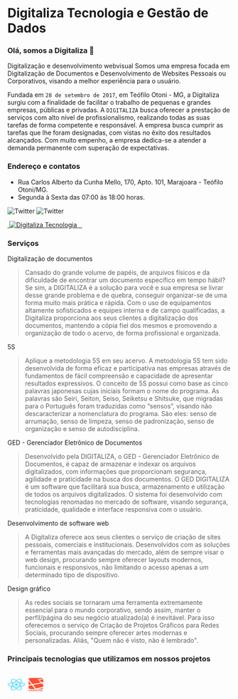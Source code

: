 <!-- Digitaliza/Digitalzia** is a ✨ _special_ ✨ repository because its `README.md` (this file) appears on your GitHub profile. -->

# Digitaliza Tecnologia e Gestão de Dados 

### Olá, somos a Digitaliza :wave:

Digitalização e desenvolvimento webvisual
Somos uma empresa focada em Digitalização de Documentos e Desenvolvimento de Websites Pessoais ou Corporativos, visando a melhor experiência para o usuário.

Fundada em `28 de setembro de 2017`, em Teófilo Otoni - MG, a Digitaliza surgiu com a finalidade de facilitar o trabalho de pequenas e grandes empresas, públicas e privadas.
A `DIGITALIZA` busca oferecer a prestação de serviços com alto nível de profissionalismo, realizando todas as suas tarefas de forma competente e responsável.
A empresa busca cumprir as tarefas que lhe foram designadas, com vistas no êxito dos resultados alcançados.
Com muito empenho, a empresa dedica-se a atender a demanda permanente com superação de expectativas.

### Endereço e contatos

* Rua Carlos Alberto da Cunha Mello, 170, Apto. 101, Marajoara - Teófilo Otoni/MG.
* Segunda à Sexta das 07:00 às 18:00 horas.

![Twitter](https://img.shields.io/static/v1?label=Telefone&message=+55(33)3521-0086&color=FF6700&style=for-the-badge)
![Twitter](https://img.shields.io/static/v1?label=E-mail&message=contato@digitaliza.com.br&color=FF6700&style=for-the-badge)

<a href="https://goo.gl/maps/9nq6XLMGbe9E525p8" target="_blank">
	<img src="https://img.shields.io/badge/-localizacao-%23333?style=for-the-badge" alt="">
</a>

<a href="https://digitaliza.com.br" target="_blank">
	<img src="https://img.shields.io/badge/-digitaliza.com.br-%23333?style=for-the-badge" alt="Digitaliza Tecnologia">
</a>

<a href="https://api.whatsapp.com/send?phone=5533988275215&" target="_blank" rel="noopener">
        <img src="https://img.shields.io/badge/-WhatsApp-%28c346?style=for-the-badge&logo=whatsApp&logoColor=white" alt="">
</a>

<a href="https://instagram.com/digitalizatecnologia" target="_blank" rel="noopener">
        <img src="https://img.shields.io/badge/-Instagram-%23E4405F?style=for-the-badge&logo=instagram&logoColor=white" alt="">
</a>

<a href="https://facebook.com/digitalizatecnologia" target="_blank" rel="noopener">
	<img src="https://img.shields.io/badge/-Facebook-%230077B5?style=for-the-badge&logo=facebook&logoColor=white" alt="">
</a>

### Serviços

Digitalização de documentos
> Cansado do grande volume de papéis, de arquivos físicos e da dificuldade de encontrar um documento específico em tempo hábil? Se sim, a DIGITALIZA é a solução para você e sua empresa se livrar desse grande problema e de quebra, conseguir organizar-se de uma forma muito mais prática e rápida.
> Com o uso de equipamentos altamente sofisticados e equipes interna e de campo qualificadas, a Digitaliza proporciona aos seus clientes a digitalização dos documentos, mantendo a cópia fiel dos mesmos e promovendo a organização de todo o acervo, de forma profissional e organizada.

5S
> Aplique a metodologia 5S em seu acervo. A metodologia 5S tem sido desenvolvida de forma eficaz e participativa nas empresas através de fundamentos de fácil compreensão e capacidade de apresentar resultados expressivos.
> O conceito de 5S possui como base as cinco palavras japonesas cujas iniciais formam o nome do programa. As palavras são Seiri, Seiton, Seiso, Seiketsu e Shitsuke, que migradas para o Português foram traduzidas como “sensos”, visando não descaracterizar a nomenclatura do programa. São eles: senso de arrumação, senso de limpeza, senso de padronização, senso de organização e senso de autodisciplina.

GED - Gerenciador Eletrônico de Documentos
> Desenvolvido pela DIGITALIZA, o GED - Gerenciador Eletrônico de Documentos, é capaz de armazenar e indexar os arquivos digitalizados, com informações que proporcionam segurança, agilidade e praticidade na busca dos documentos.
> O GED DIGITALIZA é um software que facilitará sua busca, armazenamento e utilização de todos os arquivos digitalizados. O sistema foi desenvolvido com tecnologias renomadas no mercado de software, visando segurança, praticidade, qualidade e interface responsiva com o usuário.

Desenvolvimento de software web
> A Digitaliza oferece aos seus clientes o serviço de criação de sites pessoais, comerciais e institucionais. Desenvolvidos com as soluções e ferramentas mais avançadas do mercado, além de sempre visar o web design, procurando sempre oferecer layouts modernos, funcionais e responsivos, não limitando o acesso apenas a um determinado tipo de dispositivo.

Design gráfico
> As redes sociais se tornaram uma ferramenta extremamente essencial para o mundo corporativo, sendo assim, manter o perfil/página do seu negócio atualizado(a) é inevitável. Para isso oferecemos o serviço de Criação de Projetos Gráficos para Redes Sociais, procurando sempre oferecer artes modernas e personalizadas. Aliás, "Quem não é visto, não é lembrado".

### Principais tecnologias que utilizamos em nossos projetos

<div style="display: inline_block; margin: 1rem 0;"><br/>
	<img alt="React JS" width="40" height="30" align="center" src="https://raw.githubusercontent.com/devicons/devicon/master/icons/react/react-original.svg">
    	<img alt="Laravel" width="40" height="30" align="center" src="https://raw.githubusercontent.com/devicons/devicon/master/icons/laravel/laravel-plain-wordmark.svg">
</div>


